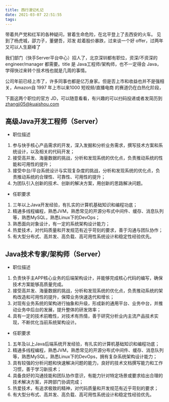 ```yaml
---
title: 西行漫记札记
date: 2021-03-07 22:51:55
tags:
---
```


带着共产党和红军的各种疑问，冒着生命危险，在北平登上了去西安的火车。
见到了杨虎城，邵力子，董健吾，邓发
趁着股价暴跌，过来谈一个好 offer，过两年又可以人生巅峰了
<!-- more -->  

我们部门（快手Server平台中心）招人了，北京深圳都有职位，资深/不资深的 engineer/manager 都需要。title 是 Java工程师/架构师，也不一定得会 Java，学得快过来转个技术栈也就是几周的事情。

公司年前已经上市了，许多同事也都是亿万身家。但是否上市和收益也并不是强相关，Amazon自 1997 年上市以来1000
短视频/直播电商 的赛道仍在白热化阶段，

下面这两个职位的官方 JD，可以随意看看，有兴趣的可以扫码投递或者发简历到 zhangji05@kuaishou.com

## 高级Java开发工程师（Server）
- 职位描述

1. 参与快手核心产品需求的开发，深入发掘和分析业务需求，撰写技术方案和系统设计，以及相关的代码开发；
2. 接受高并发、海量数据的挑战，分析和发现系统的优化点，负责推动系统的性能和可用性的提升； 
3. 接受中台/平台系统设计与实现复杂度的挑战，分析和发现系统的优化点，负责推动系统的合理性、可靠性、可用性的提升；  
4. 为团队引入创新的技术、创新的解决方案，用创新的思路解决问题。

- 任职要求
1. 三年以上Java开发经验，有扎实的计算机基础知识和编程功底；
2. 精通多线程编程，熟悉JVM，熟悉常见的开源分布式中间件、缓存、消息队列等，熟悉MySQL，熟悉Linux下的DevOps；
3. 熟悉面向对象设计，有一定的系统架构设计能力；
4. 热爱技术，对代码质量和开发规范有近乎苛刻的要求，善于沟通与团队协作；
5. 有大型分布式、高并发、高负载、高可用性系统设计和稳定性经验优先。

## Java技术专家/架构师（Server）
- 职位描述

1. 负责快手主APP核心业务的后端架构设计，并能够完成核心代码的编写，确保技术方案能够高质量完成。
2. 接受高并发、海量数据的挑战，分析和发现系统的优化点，负责推动系统的架构改造和可用性的提升，保障业务快速迭代和增长；
3. 对现有业务系统的架构进行抽象和升级，形成新的通用平台、业务中台，并推动业务中后台的发展，提升整体的研发效率；
4. 具有一定的技术前瞻性，对技术有热情，善于研究分析业内主流产品技术实现，不断优化当前系统架构设计。

- 任职要求
1. 五年及以上Java后端系统开发经验，有扎实的计算机基础知识和编程功底；
2. 精通多线程编程，熟悉JVM，熟悉常见的开源分布式中间件、缓存、消息队列等，熟悉MySQL，熟悉Linux下的DevOps，拥有复杂系统架构设计能力；
3. 具有较强的分析问题和快速解决问题的能力，良好的技术文档撰写能力和工作习惯，善于学习新技术；
4. 具备良好的沟通技能和团队协作意识，有能力针对特定场景或要求给出合理的技术解决方案，并跨部门协调完成；
5. 热爱技术，有追求极致的精神，对代码质量和开发规范有近乎苛刻的要求；
6. 有大型分布式、高并发、高负载、高可用性系统设计和稳定性经验优先。